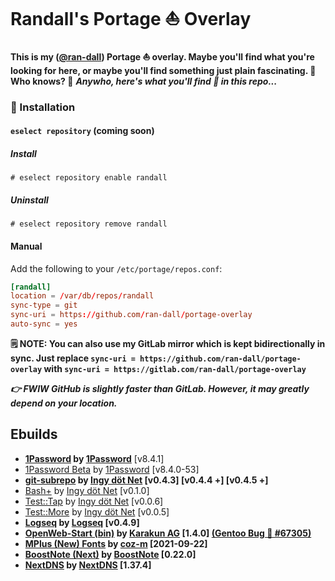 # Randall's Portage ⛵ Overlay

**This is my ([@ran-dall](https://randall.network)) Portage ⛵ overlay. Maybe you'll find what you're looking for here, or maybe you'll find something just plain fascinating. 🤯 Who knows? 🤙** ***Anywho, here's what you'll find 🧐 in this repo...***

### 💾 Installation

#### `eselect repository` (coming soon)

##### Install

```shell
# eselect repository enable randall
```

##### Uninstall

```shell
# eselect repository remove randall
```

#### Manual

Add the following to your `/etc/portage/repos.conf`:

```conf
[randall]
location = /var/db/repos/randall
sync-type = git
sync-uri = https://github.com/ran-dall/portage-overlay
auto-sync = yes
```
**🗒️ NOTE: You can also use my GitLab mirror which is kept bidirectionally in sync. Just replace `sync-uri = https://github.com/ran-dall/portage-overlay` with `sync-uri = https://gitlab.com/ran-dall/portage-overlay`**

***👉 FWIW GitHub is slightly faster than GitLab. However, it may greatly depend on your location.***

## Ebuilds
- **[1Password](https://1password.com/downloads/linux/) by [1Password](https://1password.com/)** [v8.4.1]
- [1Password Beta](https://support.1password.com/betas/) by [1Password](https://1password.com/) [v8.4.0-53]
- **[git-subrepo](https://github.com/ingydotnet/git-subrepo) by [Ingy döt Net](http://ingy.net/) [v0.4.3] [v0.4.4 +] [v0.4.5 +]**
- [Bash+](https://github.com/ingydotnet/bashplus) by [Ingy döt Net](http://ingy.net/) [v0.1.0]
- [Test::Tap](https://github.com/ingydotnet/test-tap-bash) by [Ingy döt Net](http://ingy.net/) [v0.0.6]
- [Test::More](https://github.com/ingydotnet/test-more-bash) by [Ingy döt Net](http://ingy.net/) [v0.0.5]
- **[Logseq](https://github.com/logseq/logseq) by [Logseq](https://logseq.com/) [v0.4.9]**
- **[OpenWeb-Start (bin)](https://github.com/karakun/OpenWebStart) by [Karakun AG](https://www.karakun.com/) [1.4.0] [(Gentoo Bug 🐛 #67305)](https://bugs.gentoo.org/673050)**
- **[MPlus (New) Fonts](https://github.com/coz-m/MPLUS_FONTS) by [coz-m](https://github.com/coz-m) [2021-09-22]**
- **[BoostNote (Next)](https://github.com/BoostIO/BoostNote-App) by [BoostNote](https://boostnote.io/) [0.22.0]**
- **[NextDNS](https://github.com/nextdns/nextdns) by [NextDNS](https://nextdns.io/) [1.37.4]**
